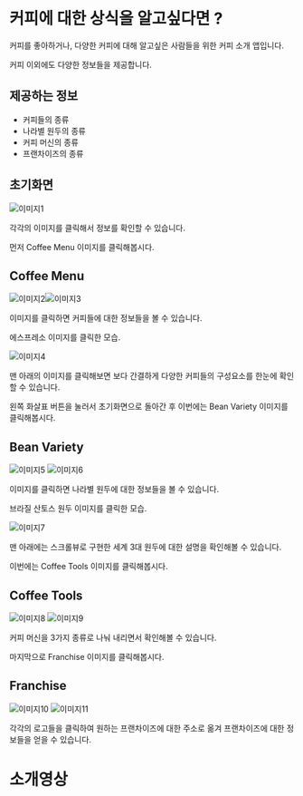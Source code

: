# 커피에 대한 상식을 알고싶다면 ?
커피를 좋아하거나, 다양한 커피에 대해 알고싶은 사람들을 위한 커피 소개 앱입니다.

커피 이외에도 다양한 정보들을 제공합니다.

## 제공하는 정보
+ 커피들의 종류
+ 나라별 원두의 종류
+ 커피 머신의 종류
+ 프랜차이즈의 종류

## 초기화면
![이미지1](https://github.com/Jeongchan-Seo/Android-Project_Coffee/blob/master/%EC%8A%A4%ED%81%AC%EB%A6%B0%EC%83%B7%202024-06-19%20194111.png)

각각의 이미지를 클릭해서 정보를 확인할 수 있습니다.

먼저 Coffee Menu 이미지를 클릭해봅시다.

## Coffee Menu

![이미지2](https://github.com/Jeongchan-Seo/Android-Project_Coffee/blob/master/%EC%8A%A4%ED%81%AC%EB%A6%B0%EC%83%B7%202024-06-19%20194123.png)![이미지3](https://github.com/Jeongchan-Seo/Android-Project_Coffee/blob/master/%EC%8A%A4%ED%81%AC%EB%A6%B0%EC%83%B7%202024-06-19%20194154.png)

이미지를 클릭하면 커피들에 대한 정보들을 볼 수 있습니다.

에스프레소 이미지를 클릭한 모습.

![이미지4](https://github.com/Jeongchan-Seo/Android-Project_Coffee/blob/master/%EC%8A%A4%ED%81%AC%EB%A6%B0%EC%83%B7%202024-06-19%20194207.png)

맨 아래의 이미지를 클릭해보면 보다 간결하게 다양한 커피들의 구성요소를 한눈에 확인할 수 있습니다.

왼쪽 화살표 버튼을 눌러서 초기화면으로 돌아간 후 이번에는 Bean Variety 이미지를 클릭해봅시다.

## Bean Variety

![이미지5](https://github.com/Jeongchan-Seo/Android-Project_Coffee/blob/master/%EC%8A%A4%ED%81%AC%EB%A6%B0%EC%83%B7%202024-06-19%20194221.png)
![이미지6](https://github.com/Jeongchan-Seo/Android-Project_Coffee/blob/master/%EC%8A%A4%ED%81%AC%EB%A6%B0%EC%83%B7%202024-06-19%20194238.png)

이미지를 클릭하면 나라별 원두에 대한 정보들을 볼 수 있습니다.

브라질 산토스 원두 이미지를 클릭한 모습.

![이미지7](https://github.com/Jeongchan-Seo/Android-Project_Coffee/blob/master/%EC%8A%A4%ED%81%AC%EB%A6%B0%EC%83%B7%202024-06-19%20194314.png)

맨 아래에는 스크롤뷰로 구현한 세계 3대 원두에 대한 설명을 확인해볼 수 있습니다.

이번에는 Coffee Tools 이미지를 클릭해봅시다.

## Coffee Tools

![이미지8](https://github.com/Jeongchan-Seo/Android-Project_Coffee/blob/master/%EC%8A%A4%ED%81%AC%EB%A6%B0%EC%83%B7%202024-06-19%20194337.png)
![이미지9](https://github.com/Jeongchan-Seo/Android-Project_Coffee/blob/master/%EC%8A%A4%ED%81%AC%EB%A6%B0%EC%83%B7%202024-06-19%20194408.png)

커피 머신을 3가지 종류로 나눠 내리면서 확인해볼 수 있습니다.

마지막으로 Franchise 이미지를 클릭해봅시다.

## Franchise

![이미지10](https://github.com/Jeongchan-Seo/Android-Project_Coffee/blob/master/%EC%8A%A4%ED%81%AC%EB%A6%B0%EC%83%B7%202024-06-19%20194420.png)
![이미지11](https://github.com/Jeongchan-Seo/Android-Project_Coffee/blob/master/%EC%8A%A4%ED%81%AC%EB%A6%B0%EC%83%B7%202024-06-19%20194440.png)

각각의 로고들을 클릭하여 원하는 프랜차이즈에 대한 주소로 옮겨 프랜차이즈에 대한 정보들을 얻을 수 있습니다.

# 소개영상

